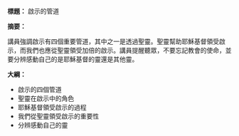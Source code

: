 **標題：** 啟示的管道

**摘要：**

講員強調啟示有四個重要管道，其中之一是透過聖靈。聖靈幫助耶穌基督領受啟示，而我們也應從聖靈領受加倍的啟示。講員提醒聽眾，不要忘記教會的使命，並要分辨感動自己的是耶穌基督的靈還是其他靈。

**大綱：**

* 啟示的四個管道
* 聖靈在啟示中的角色
* 耶穌基督領受啟示的過程
* 我們從聖靈領受啟示的重要性
* 分辨感動自己的靈